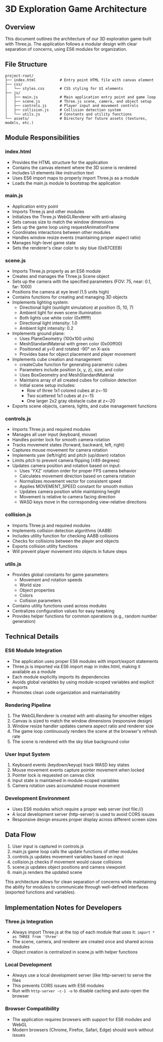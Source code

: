 # 3D Exploration Game Architecture

## Overview
This document outlines the architecture of our 3D exploration game built with Three.js. The application follows a modular design with clear separation of concerns, using ES6 modules for organization.

## File Structure
```
project-root/
├── index.html           # Entry point HTML file with canvas element
├── css/
│   └── styles.css       # CSS styling for UI elements
├── js/
│   ├── main.js          # Main application entry point and game loop
│   ├── scene.js         # Three.js scene, camera, and object setup
│   ├── controls.js      # Player input and movement controls
│   ├── collision.js     # Collision detection system
│   └── utils.js         # Constants and utility functions
└── assets/              # Directory for future assets (textures, models, etc.)
```

## Module Responsibilities

### index.html
- Provides the HTML structure for the application
- Contains the canvas element where the 3D scene is rendered
- Includes UI elements like instruction text
- Uses ES6 import maps to properly import Three.js as a module
- Loads the main.js module to bootstrap the application

### main.js
- Application entry point
- Imports Three.js and other modules
- Initializes the Three.js WebGLRenderer with anti-aliasing
- Sets canvas size to match the window dimensions
- Sets up the game loop using requestAnimationFrame
- Coordinates interactions between other modules
- Handles window resize events (maintaining proper aspect ratio)
- Manages high-level game state
- Sets the renderer's clear color to sky blue (0x87CEEB)

### scene.js
- Imports Three.js properly as an ES6 module
- Creates and manages the Three.js Scene object
- Sets up the camera with the specified parameters (FOV: 75, near: 0.1, far: 1000)
- Positions the camera at eye level (1.5 units high)
- Contains functions for creating and managing 3D objects
- Implements lighting system:
  - Directional light (sunlight simulation) at position (5, 10, 7)
  - Ambient light for even scene illumination
  - Both lights use white color (0xffffff)
  - Directional light intensity: 1.0
  - Ambient light intensity: 0.2
- Implements ground plane:
  - Uses PlaneGeometry (100x100 units)
  - MeshStandardMaterial with green color (0x00ff00)
  - Positioned at y=0 and rotated -90° on X-axis
  - Provides base for object placement and player movement
- Implements cube creation and management:
  - createCube function for generating parametric cubes
  - Parameters include position (x, y, z), size, and color
  - Uses BoxGeometry and MeshStandardMaterial
  - Maintains array of all created cubes for collision detection
  - Initial scene setup includes:
    - Row of three 1x1 colored cubes at z=-10
    - Two scattered 1x1 cubes at z=-15
    - One larger 2x2 gray obstacle cube at z=-20
- Exports scene objects, camera, lights, and cube management functions

### controls.js
- Imports Three.js and required modules
- Manages all user input (keyboard, mouse)
- Handles pointer lock for smooth camera rotation
- Tracks movement states (forward, backward, left, right)
- Captures mouse movement for camera rotation
- Implements yaw (left/right) and pitch (up/down) rotation
- Limits pitch to prevent camera flipping (±89 degrees)
- Updates camera position and rotation based on input:
  - Uses 'YXZ' rotation order for proper FPS camera behavior
  - Calculates movement direction based on camera rotation
  - Normalizes movement vector for consistent speed
  - Applies MOVEMENT_SPEED constant for smooth motion
  - Updates camera position while maintaining height
  - Movement is relative to camera facing direction
  - WASD keys move in the corresponding view-relative directions

### collision.js
- Imports Three.js and required modules
- Implements collision detection algorithms (AABB)
- Includes utility function for checking AABB collisions
- Checks for collisions between the player and objects
- Exports collision utility functions
- Will prevent player movement into objects in future steps

### utils.js
- Provides global constants for game parameters:
  - Movement and rotation speeds
  - World size
  - Object properties
  - Colors
  - Collision parameters
- Contains utility functions used across modules
- Centralizes configuration values for easy tweaking
- Provides helper functions for common operations (e.g., random number generation)

## Technical Details

### ES6 Module Integration
- The application uses proper ES6 modules with import/export statements
- Three.js is imported via ES6 import map in index.html, making it available as a module
- Each module explicitly imports its dependencies
- Avoids global variables by using module-scoped variables and explicit exports
- Promotes clean code organization and maintainability

### Rendering Pipeline
1. The WebGLRenderer is created with anti-aliasing for smoother edges
2. Canvas is sized to match the window dimensions (responsive design)
3. Window resize handler updates camera aspect ratio and renderer size
4. The game loop continuously renders the scene at the browser's refresh rate
5. The scene is rendered with the sky blue background color

### User Input System
1. Keyboard events (keydown/keyup) track WASD key states
2. Mouse movement events capture pointer movement when locked
3. Pointer lock is requested on canvas click
4. Input state is maintained in module-scoped variables
5. Camera rotation uses accumulated mouse movement

### Development Environment
- Uses ES6 modules which require a proper web server (not file://)
- A local development server (http-server) is used to avoid CORS issues
- Responsive design ensures proper display across different screen sizes

## Data Flow
1. User input is captured in controls.js
2. main.js game loop calls the update functions of other modules
3. controls.js updates movement variables based on input
4. collision.js checks if movement would cause collisions
5. scene.js updates object positions and camera viewpoint
6. main.js renders the updated scene

This architecture allows for clean separation of concerns while maintaining the ability for modules to communicate through well-defined interfaces (exported functions and variables).

## Implementation Notes for Developers

### Three.js Integration
- Always import Three.js at the top of each module that uses it: `import * as THREE from 'three'`
- The scene, camera, and renderer are created once and shared across modules
- Object creation is centralized in scene.js with helper functions

### Local Development
- Always use a local development server (like http-server) to serve the files
- This prevents CORS issues with ES6 modules
- Run with `http-server -c-1 -o` to disable caching and auto-open the browser

### Browser Compatibility
- The application requires browsers with support for ES6 modules and WebGL
- Modern browsers (Chrome, Firefox, Safari, Edge) should work without issues
